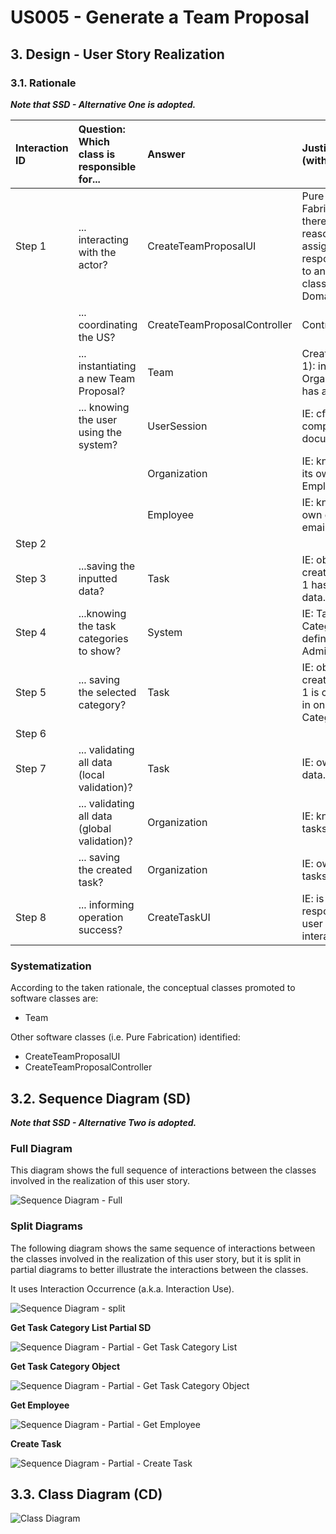 # US005 - Generate a Team Proposal

## 3. Design - User Story Realization 

### 3.1. Rationale

_**Note that SSD - Alternative One is adopted.**_

| Interaction ID | Question: Which class is responsible for...   | Answer                       | Justification (with patterns)                                                                                 |
|:-------------  |:----------------------------------------------|:-----------------------------|:--------------------------------------------------------------------------------------------------------------|
| Step 1  		 | 	... interacting with the actor?              | CreateTeamProposalUI         | Pure Fabrication: there is no reason to assign this responsibility to any existing class in the Domain Model. |
| 			  		 | 	... coordinating the US?                     | CreateTeamProposalController | Controller                                                                                                    |
| 			  		 | 	... instantiating a new Team Proposal?       | Team                         | Creator (Rule 1): in the DM Organization has a Task.                                                          |
| 			  		 | ... knowing the user using the system?        | UserSession                  | IE: cf. A&A component documentation.                                                                          |
| 			  		 | 							                                       | Organization                 | IE: knows/has its own Employees                                                                               |
| 			  		 | 							                                       | Employee                     | IE: knows its own data (e.g. email)                                                                           |
| Step 2  		 | 							                                       |                              |                                                                                                               |
| Step 3  		 | 	...saving the inputted data?                 | Task                         | IE: object created in step 1 has its own data.                                                                |
| Step 4  		 | 	...knowing the task categories to show?      | System                       | IE: Task Categories are defined by the Administrators.                                                        |
| Step 5  		 | 	... saving the selected category?            | Task                         | IE: object created in step 1 is classified in one Category.                                                   |
| Step 6  		 | 							                                       |                              |                                                                                                               |              
| Step 7  		 | 	... validating all data (local validation)?  | Task                         | IE: owns its data.                                                                                            | 
| 			  		 | 	... validating all data (global validation)? | Organization                 | IE: knows all its tasks.                                                                                      | 
| 			  		 | 	... saving the created task?                 | Organization                 | IE: owns all its tasks.                                                                                       | 
| Step 8  		 | 	... informing operation success?             | CreateTaskUI                 | IE: is responsible for user interactions.                                                                     | 

### Systematization ##

According to the taken rationale, the conceptual classes promoted to software classes are: 
* Team

Other software classes (i.e. Pure Fabrication) identified: 

* CreateTeamProposalUI
* CreateTeamProposalController


## 3.2. Sequence Diagram (SD)

_**Note that SSD - Alternative Two is adopted.**_

### Full Diagram

This diagram shows the full sequence of interactions between the classes involved in the realization of this user story.

![Sequence Diagram - Full](svg/us005-sequence-diagram-full.svg)

### Split Diagrams

The following diagram shows the same sequence of interactions between the classes involved in the realization of this user story, but it is split in partial diagrams to better illustrate the interactions between the classes.

It uses Interaction Occurrence (a.k.a. Interaction Use).

![Sequence Diagram - split](svg/us006-sequence-diagram-split.svg)

**Get Task Category List Partial SD**

![Sequence Diagram - Partial - Get Task Category List](svg/us006-sequence-diagram-partial-get-task-category-list.svg)

**Get Task Category Object**

![Sequence Diagram - Partial - Get Task Category Object](svg/us005-sequence-diagram-partial-get-skills_list.svg)

**Get Employee**

![Sequence Diagram - Partial - Get Employee](svg/us005-sequence-diagram-partial-create-team.svg)

**Create Task**

![Sequence Diagram - Partial - Create Task](svg/us005-sequence-diagram-partial-get-collaborators_list.svg)

## 3.3. Class Diagram (CD)

![Class Diagram](svg/us005-class-diagram.svg)